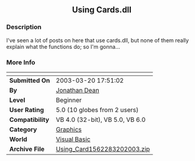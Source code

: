 ﻿<div align="center">

## Using Cards\.dll


</div>

### Description

I've seen a lot of posts on here that use cards.dll, but none of them really explain what the functions do; so I'm gonna...
 
### More Info
 


<span>             |<span>
---                |---
**Submitted On**   |2003-03-20 17:51:02
**By**             |[Jonathan Dean](https://github.com/Planet-Source-Code/PSCIndex/blob/master/ByAuthor/jonathan-dean.md)
**Level**          |Beginner
**User Rating**    |5.0 (10 globes from 2 users)
**Compatibility**  |VB 4\.0 \(32\-bit\), VB 5\.0, VB 6\.0
**Category**       |[Graphics](https://github.com/Planet-Source-Code/PSCIndex/blob/master/ByCategory/graphics__1-46.md)
**World**          |[Visual Basic](https://github.com/Planet-Source-Code/PSCIndex/blob/master/ByWorld/visual-basic.md)
**Archive File**   |[Using\_Card1562283202003\.zip](https://github.com/Planet-Source-Code/jonathan-dean-using-cards-dll__1-44134/archive/master.zip)








